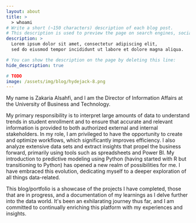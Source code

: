```yaml
---
layout: about
title: >
  > whoami
# Write a short (~150 characters) description of each blog post.
# This description is used to preview the page on search engines, social media, etc.
description: >
  Lorem ipsum dolor sit amet, consectetur adipiscing elit,
  sed do eiusmod tempor incididunt ut labore et dolore magna aliqua.

# You can show the description on the page by deleting this line:
hide_description: true

# TODO
image: /assets/img/blog/hydejack-8.png
---
```


My name is Zakaria Alsahfi, and I am the Director of Information Affairs at the University of Business and Technology.

My primary responsibility is to interpret large amounts of data to understand trends in student enrollment and to ensure that accurate and relevant information is provided to both authorized external and internal stakeholders. In my role, I am privileged to have the opportunity to create and optimize workflows, which significantly improves efficiency. I also analyze extensive data sets and extract insights that propel the business forward, primarily using tools such as spreadsheets and Power BI. My introduction to predictive modeling using Python (having started with R but transitioning to Python) has opened a new realm of possibilities for me. I have embraced this evolution, dedicating myself to a deeper exploration of all things data-related.

This blog/portfolio is a showcase of the projects I have completed, those that are in progress, and a documentation of my learnings as I delve further into the data world. It's been an exhilarating journey thus far, and I am committed to continually enriching this platform with my experiences and insights.
